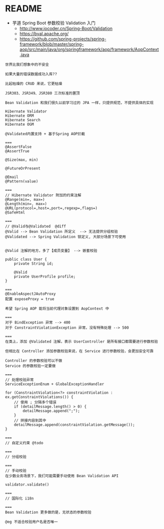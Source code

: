 # README

- 芋道 Spring Boot 参数校验 Validation 入门
    - <http://www.iocoder.cn/Spring-Boot/Validation>
    - https://bval.apache.org/
    - https://github.com/spring-projects/spring-framework/blob/master/spring-aop/src/main/java/org/springframework/aop/framework/AopContext.java
    
```
世界比我们想象中的不安全

如果大量的错误数据成功入库??

比起枯燥的 CRUD 来说，它更枯燥

JSR303、JSR349、JSR380 三次标准的置顶

Bean Validation 和我们很久以前学习过的 JPA 一样，只提供规范，不提供具体的实现

Hibernate Validator
Hibernate ORM
Hibernate Search
Hibernate OGM 

@Validated内置支持 + 基于Spring AOP拦截

===
@AssertFalse
@AssertTrue

@Size(max, min)

@FutureOrPresent

@Email 
@Pattern(value) 

===
// Hibernate Validator 附加的约束注解
@Range(min=, max=)
@Length(min=, max=)
@URL(protocol=,host=,port=,regexp=,flags=)
@SafeHtml

===
// @Valid与@Validated  @diff
@Valid --> Bean Validation 所定义  --> 无法提供分组校验
@Validated --> Spring Validation 锁定义, 大部分场景下可使用


@Valid 注解的地方，多了【成员变量】 --> 嵌套校验

public class User {
    private String id;

    @Valid
    private UserProfile profile;
}

===
@EnableAspectJAutoProxy 
配置 exposeProxy = true

希望 Spring AOP 能将当前代理对象设置到 AopContext 中

===
对于 BindException 异常 --> 400 
对于 ConstraintViolationException 异常，没有特殊处理 --> 500

===
在类上，添加 @Validated 注解，表示 UserController 是所有接口都需要进行参数校验

但相比在 Controller 添加参数校验来说，在 Service 进行参数校验，会更加安全可靠

Controller 的参数校验可以不做
Service 的参数校验一定要做

===
// 处理校验异常
ServiceExceptionEnum + GlobalExceptionHandler

for (ConstraintViolation<?> constraintViolation : ex.getConstraintViolations()) {
    // 使用 ; 分隔多个错误
    if (detailMessage.length() > 0) {
        detailMessage.append(";");
    }
    // 拼接内容到其中
    detailMessage.append(constraintViolation.getMessage());
}

===
// 自定义约束 @todo

===
// 分组校验

===
// 手动校验
在少数业务场景下，我们可能需要手动使用 Bean Validation API

validator.validate()

===
// 国际化 i18n

===
Bean Validation 更多做的是，无状态的参数校验

@eg 不适合校验用户名是否唯一
```
